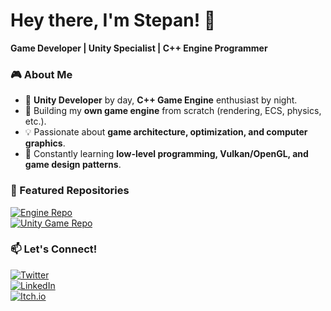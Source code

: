 # Hey there, I'm Stepan! 👋  
**Game Developer | Unity Specialist | C++ Engine Programmer**  

### 🎮 About Me  
- 🚀 **Unity Developer** by day, **C++ Game Engine** enthusiast by night.  
- 🔧 Building my **own game engine** from scratch (rendering, ECS, physics, etc.).  
- 💡 Passionate about **game architecture, optimization, and computer graphics**.  
- 📖 Constantly learning **low-level programming, Vulkan/OpenGL, and game design patterns**.  
### 🌟 Featured Repositories  
[![Engine Repo](https://github-readme-stats.vercel.app/api/pin/?username=your-username&repo=engine&theme=dark)](https://github.com/your-username/engine)  
[![Unity Game Repo](https://github-readme-stats.vercel.app/api/pin/?username=your-username&repo=project-x&theme=dark)](https://github.com/your-username/project-x)  

### 📫 Let's Connect!  
[![Twitter](https://img.shields.io/badge/-Twitter-1DA1F2?logo=twitter&logoColor=white)](https://twitter.com/your-handle)  
[![LinkedIn](https://img.shields.io/badge/-LinkedIn-0A66C2?logo=linkedin&logoColor=white)](https://linkedin.com/in/your-profile)  
[![Itch.io](https://img.shields.io/badge/-Itch.io-FA5C5C?logo=itch.io&logoColor=white)](https://your-username.itch.io/)  
